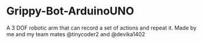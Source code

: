 # Grippy-Bot-ArduinoUNO
A 3 DOF robotic arm that can record a set of actions and repeat it. Made by me and my team mates @tinycoder2 and @devika1402
